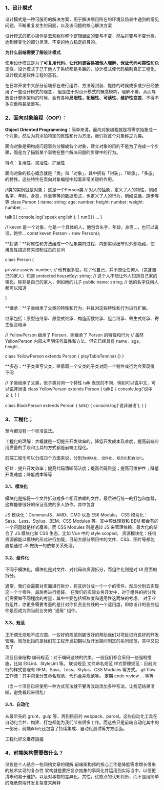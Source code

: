 ### 1、设计模式

设计模式是一种可服用的解决方案，用于解决项目所在的环境及场景中遇到的常见问题，不断重复发生的问题，以及该问题的核心解决方案

设计模式的核心操作是去观察你整个逻辑里面的变与不变，然后将变与不变分离，达到使变化的部分灵活、不变的地方稳定的目的。



**为什么前端需要了解设计模式**

使用设计模式是为了**可复用代码、让代码更容易被他人理解、保证代码可靠性**和稳定性。设计模式于己于他人于系统都是多赢的，设计模式使代码编制真正工程化，设计模式是软件工程的基石。

在日常开发中大部分前端都在进行组件、方法等封装、提炼的时候或多或少已经使用了一些设计模式的理念， 但是由于对设计模式的概念模糊，理解不够，从而导致设计整体架构的时候，会有各种**局限性，拓展性、可读性、维护性变差**，不得不多次重构甚至重写。





### 2、面向对象编程（OOP）：

**Object Oriented Programming**：简单来讲，面向对象编程就是将需求抽象成一个对象，然后为其添加特定的属性和行为方法，我们将这个对象称之为类。

面向对象是把构成问题事务分解成各个对象，建立对象的目的不是为了完成一个步骤，而是为了描叙某个事物在整个解决问题的步骤中的行为。

特点：复用性、灵活性、扩展性

面向对象的核心概念就是「类」和「对象」，其中拥有「封装」、「继承」、「多态」的特性。这些特性在面向对象编程中起着非常关键的作用。



//类的实例就是对象； 这是一个Person类
// 对人的抽象，定义了人的特性，例如名字，年龄，身高，体重等等的数据形式，也定义了人的行为，例如说话，跑步等等
class Person {
  name: string;
  age: number;
  height: number;
  weight: number;
  ...

  talk(){
    console.log('speak english');
  }
  run(){}
  ...
}

// keven 是一个对象，他是一个具体的人，他包含名字，年龄，身高...，也可以说话，跑步...
const keven:Person = new Person();



**封装：**将属性和方法组成一个抽象类的过程，内部实现细节对外部隐藏，使用属性描述符来控制成员的访问

class Person {

  private assets: number; // 他有很多钱，除了他自己，并不想让任何人（包含自己的家人）知道
  protected houseKey: string; // 这个人不想让外人知道自己家的钥匙，除非是自己的家人，例如他的儿子
  public name: string; // 他的名字任何人都可以知道

}



**继承：**子类继承了父类的特性和行为，并且对这些特性和行为进行扩展。

继承包括：原型链继承、原型式继承、构造函数继承、组合继承、寄生式继承、寄生组合继承



// YellowPerson 继承了 Person，则继承了 Person 的特性和行为
// 虽然 YellowPerson 内部未声明任何属性和方法，但它已经具有 name，age，height...

class YellowPerson extends Person {
  playTableTennis() {}
}



**多态：**子类重写父类，继承同一个父类的子类对同一个特性或行为会表现得不同



// 子类继承了父类，但子类对同一个特性 talk 表现的不同，例如可以说中文，可以说非洲语
class YellowPerson extends Person {
  talk() {
    console.log('说中文');
  }
}

class BlackPerson extends Person {
  talk() {
    console.log('说非洲语');
  }
}





### 3、工程化；

至今都没有一个标准说法。

工程化的理解：大概就是一切提升开发效率的，降低开发成本及难度，提高前端应用质量的手段和工具的方式都是前端工程化。

前端工程化可以分成四个方面来说，分别为`模块化`、`组件化`、`规范化`和`自动化`。

好处：提升开发效率；提高代码清晰简洁度；提高代码质量；提高可维护性；降低开发难度；降低成本等等



#### 3.1、模块化

模块化是指将一个文件拆分成多个相互依赖的文件，最后进行统一的打包和加载，这样能够很好的保证高效的多人协作。其中包含

JS 模块化：CommonJS、AMD、CMD 以及 ES6 Module。
CSS 模块化：Sass、Less、Stylus、BEM、CSS Modules 等。其中预处理器和 BEM 都会有的一个问题就是样式覆盖。而 CSS Modules 则是通过 JS 来管理依赖，最大化的结合了 JS 模块化和 CSS 生态，比如 Vue 中的 style scoped。
资源模块化：任何资源都能以模块的形式进行加载，目前大部分项目中的文件、CSS、图片等都能直接通过 JS 做统一的依赖关系处理。

#### 3.2、组件化

不同于模块化，模块化是对文件、对代码和资源拆分，而组件化则是对 UI 层面的拆分。

通常，我们会需要对页面进行拆分，将其拆分成一个一个的零件，然后分别去实现这一个个零件，最后再进行组装。 在我们的实际业务开发中，对于组件的拆分我们需要做不同程度的考量，其中主要包括细粒度和通用性这两块的考虑。 对于业务组件，你更多需要考量的是针对你负责业务线的一个适用度，即你设计的业务组件是否成为你当前业务的 “通用” 组件。

#### 3.3、规范

正所谓无规矩不成方圆，一些好的规范则能很好的帮助我们对项目进行良好的开发管理。规范化指的是我们在工程开发初期以及开发期间制定的系列规范，其中又包含了

项目目录结构
编码规范：对于编码这块的约束，一般我们都会采用一些强制措施，比如 ESLint、StyleLint 等。
联调规范
文件命名规范
样式管理规范：目前流行的样式管理有 BEM、Sass、Less、Stylus、CSS Modules 等方式。
git flow 工作流：其中包含分支命名规范、代码合并规范等。
定期 code review … 等等

（当一个项目已经使用一种方式写法就不要再改动添加多种写法，让规范结果清晰，避免看起来很乱）

#### 3.4、自动化

从最早先的 grunt、gulp 等，再到目前的 webpack、parcel。这些自动化工具在自动化合并、构建、打包都能为我们节省很多工作。而这些只是前端自动化其中的一部分，前端`自动化`还包含了持续集成、自动化测试等方方面面。



工程化好文推荐[链接](https://blog.csdn.net/weixin_42402867/article/details/113573501?ops_request_misc=%257B%2522request%255Fid%2522%253A%2522164076199516780357262433%2522%252C%2522scm%2522%253A%252220140713.130102334..%2522%257D&request_id=164076199516780357262433&biz_id=0&utm_medium=distribute.pc_search_result.none-task-blog-2~all~top_click~default-1-113573501.pc_search_em_sort&utm_term=%E5%89%8D%E7%AB%AF%E5%B7%A5%E7%A8%8B%E5%8C%96&spm=1018.2226.3001.4187)



### 4、前端架构需要做什么？
仅仅是个人结合一些网络文章的理解
前端架构师的核心工作是降低需求增长带来的技术实现的复杂性
架构就是要把复杂抽象的事简化并运用到实际当中，以便更清晰和易于维护。以及对事物的差异化，共性，优缺点的认知判断，而不是用简单的降低前端开发复杂度来解释


